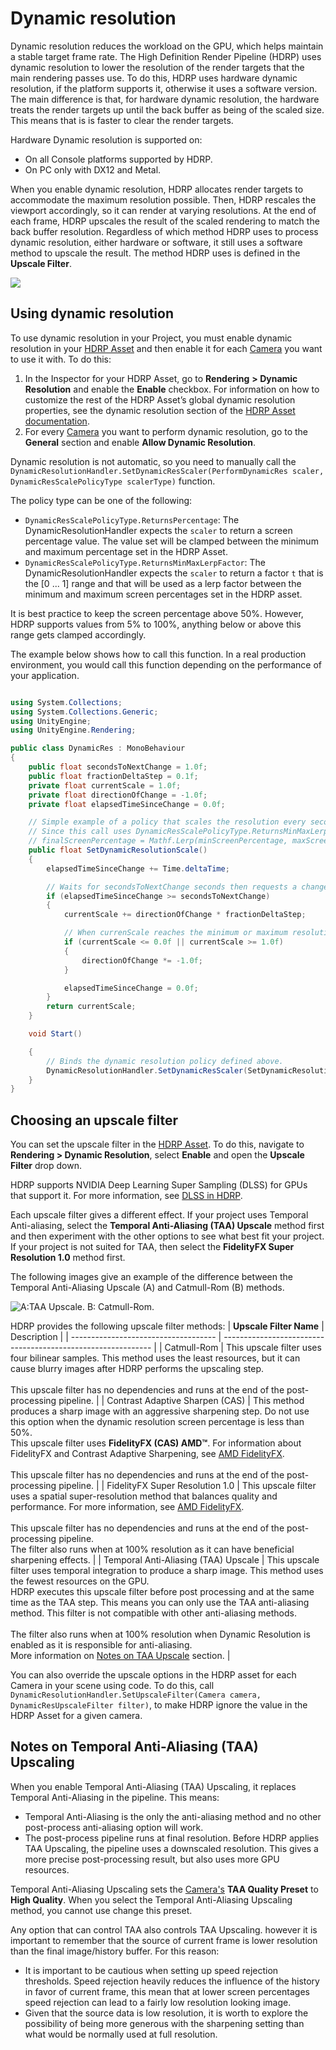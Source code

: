 # Dynamic resolution

Dynamic resolution reduces the workload on the GPU, which helps maintain a stable target frame rate. The High Definition Render Pipeline (HDRP) uses dynamic resolution to lower the resolution of the render targets that the main rendering passes use. To do this, HDRP uses hardware dynamic resolution, if the platform supports it, otherwise it uses a software version. The main difference is that, for hardware dynamic resolution, the hardware treats the render targets up until the back buffer as being of the scaled size. This means that is is faster to clear the render targets.

Hardware Dynamic resolution is supported on:

- On all Console platforms supported by HDRP.
- On PC only with DX12 and Metal.

When you enable dynamic resolution, HDRP allocates render targets to accommodate the maximum resolution possible. Then, HDRP rescales the viewport accordingly, so it can render at varying resolutions. At the end of each frame, HDRP upscales the result of the scaled rendering to match the back buffer resolution. Regardless of which method HDRP uses to process dynamic resolution, either hardware or software, it still uses a software method to upscale the result. The method HDRP uses is defined in the **Upscale Filter**.

![](Images/DynamicResolution1.png)

## Using dynamic resolution

To use dynamic resolution in your Project, you must enable dynamic resolution in your [HDRP Asset](HDRP-Asset.md) and then enable it for each [Camera](HDRP-Camera.md) you want to use it with. To do this:

1. In the Inspector for your HDRP Asset, go to **Rendering** **> Dynamic Resolution** and enable the **Enable** checkbox. For information on how to customize the rest of the HDRP Asset’s global dynamic resolution properties, see the dynamic resolution section of the [HDRP Asset documentation](HDRP-Asset.md#DynamicResolution).
2. For every [Camera](HDRP-Camera.md) you want to perform dynamic resolution, go to the **General** section and enable **Allow Dynamic Resolution**.

Dynamic resolution is not automatic, so you need to manually call the `DynamicResolutionHandler.SetDynamicResScaler(PerformDynamicRes scaler, DynamicResScalePolicyType scalerType)` function.

The policy type can be one of the following:

- `DynamicResScalePolicyType.ReturnsPercentage`:  The DynamicResolutionHandler expects the `scaler` to return a screen percentage value. The value set will be clamped between the minimum and maximum percentage set in the HDRP Asset.
- `DynamicResScalePolicyType.ReturnsMinMaxLerpFactor`:  The DynamicResolutionHandler expects the `scaler` to return a factor `t` that is the [0 ... 1] range and that will be used as a lerp factor between the minimum and maximum screen percentages set in the HDRP asset.

It is best practice to keep the screen percentage above 50%. However, HDRP supports values from 5% to 100%, anything below or above this range gets clamped accordingly.

The example below shows how to call this function. In a real production environment, you would call this function depending on the performance of your application.


```c#

using System.Collections;
using System.Collections.Generic;
using UnityEngine;
using UnityEngine.Rendering;

public class DynamicRes : MonoBehaviour
{
    public float secondsToNextChange = 1.0f;
    public float fractionDeltaStep = 0.1f;
    private float currentScale = 1.0f;
    private float directionOfChange = -1.0f;
    private float elapsedTimeSinceChange = 0.0f;

    // Simple example of a policy that scales the resolution every secondsToNextChange seconds.
    // Since this call uses DynamicResScalePolicyType.ReturnsMinMaxLerpFactor, HDRP uses currentScale in the following context:
    // finalScreenPercentage = Mathf.Lerp(minScreenPercentage, maxScreenPercentage, currentScale);
    public float SetDynamicResolutionScale()
    {
        elapsedTimeSinceChange += Time.deltaTime;

        // Waits for secondsToNextChange seconds then requests a change of resolution.
        if (elapsedTimeSinceChange >= secondsToNextChange)
        {
            currentScale += directionOfChange * fractionDeltaStep;

            // When currenScale reaches the minimum or maximum resolution, this switches the direction of resolution change.
            if (currentScale <= 0.0f || currentScale >= 1.0f)
            {
                directionOfChange *= -1.0f;
            }

            elapsedTimeSinceChange = 0.0f;
        }
        return currentScale;
    }

    void Start()

    {
        // Binds the dynamic resolution policy defined above.
        DynamicResolutionHandler.SetDynamicResScaler(SetDynamicResolutionScale, DynamicResScalePolicyType.ReturnsMinMaxLerpFactor);
    }
}
```

## Choosing an upscale filter

You can set the upscale filter in the [HDRP Asset](HDRP-Asset.md#DynamicResolution). To do this, navigate to **Rendering > Dynamic Resolution**, select **Enable** and open the **Upscale Filter** drop down.

HDRP supports NVIDIA Deep Learning Super Sampling (DLSS)  for GPUs that support it. For more information, see [DLSS in HDRP](deep-learning-super-sampling-in-hdrp.md).

Each upscale filter gives a different effect. If your project uses Temporal Anti-aliasing, select the **Temporal Anti-Aliasing (TAA) Upscale** method first and then experiment with the other options to see what best fit your project. If your project is not suited for TAA, then select the **FidelityFX Super Resolution 1.0** method first.

The following images give an example of the difference between the Temporal Anti-Aliasing Upscale (A) and Catmull-Rom (B) methods.

![A:TAA Upscale. B: Catmull-Rom.](Images/DynamicRes_SidebySide_AB.png)

HDRP provides the following upscale filter methods:
| **Upscale Filter Name**              | Description                                                  |
| ------------------------------------ | ------------------------------------------------------------ |
| Catmull-Rom                          | This upscale filter uses four bilinear samples. This method uses the least resources, but it can cause blurry images after HDRP performs the upscaling step.<br/><br/> This upscale filter has no dependencies and runs at the end of the post-processing pipeline. |
| Contrast Adaptive Sharpen (CAS)      | This method produces a sharp image with an aggressive sharpening step. Do not use this option when the dynamic resolution screen percentage is less than 50%.  <br/>This upscale filter uses **FidelityFX (CAS) AMD™**. For information about FidelityFX and Contrast Adaptive Sharpening, see [AMD FidelityFX](https://www.amd.com/en/technologies/radeon-software-fidelityfx).<br/><br/> This upscale filter has no dependencies and runs at the end of the post-processing pipeline. |
| FidelityFX Super Resolution 1.0      | This upscale filter uses a spatial super-resolution method that balances quality and performance. For more information, see [AMD FidelityFX](https://www.amd.com/en/technologies/radeon-software-fidelityfx).<br/><br/> This upscale filter has no dependencies and runs at the end of the post-processing pipeline.<br />The filter also runs when at 100% resolution as it can have beneficial sharpening effects. |
| Temporal Anti-Aliasing (TAA) Upscale | This upscale filter uses temporal integration to produce a sharp image. This method uses the fewest resources on the GPU.<br />HDRP executes this upscale filter before post processing and at the same time as the TAA step. This means you can only use the TAA anti-aliasing method. This filter is not compatible with other anti-aliasing methods. <br /><br/>The filter also runs when at 100% resolution when Dynamic Resolution is enabled as it is responsible for anti-aliasing. <br />More information on [Notes on TAA Upscale](Dynamic-Resolution.md#Notes) section. |

You can also override the upscale  options in the HDRP asset for each Camera in your scene using code.  To do this, call `DynamicResolutionHandler.SetUpscaleFilter(Camera camera, DynamicResUpscaleFilter filter)`, to make HDRP ignore the value in the HDRP Asset for a given camera.

## Notes on Temporal Anti-Aliasing (TAA) Upscaling

When you enable Temporal Anti-Aliasing (TAA) Upscaling, it replaces Temporal Anti-Aliasing in the pipeline. This means:

- Temporal Anti-Aliasing is the only the anti-aliasing method and no other post-process anti-aliasing option will work.
- The post-process pipeline runs at final resolution. Before HDRP applies TAA Upscaling, the pipeline uses a downscaled resolution. This gives a more precise post-processing result, but also uses more GPU resources.

Temporal Anti-Aliasing Upscaling sets the [Camera's](HDRP-Camera.md) **TAA Quality Preset** to **High Quality**. When you select the Temporal Anti-Aliasing Upscaling method, you cannot use change this preset.

Any option that can control TAA also controls TAA Upscaling. however it is important to remember that the source of current frame is lower resolution than the final image/history buffer. For this reason:

-  It is important to be cautious when setting up speed rejection thresholds. Speed rejection heavily reduces the influence of the history in favor of current frame, this mean that at lower screen percentages speed rejection can lead to a fairly low resolution looking image.
- Given that the source data is low resolution, it is worth to explore the possibility of being more generous with the sharpening setting than what would be normally used at full resolution.
